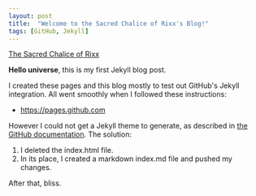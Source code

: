 ```yaml
---
layout: post
title:  "Welcome to the Sacred Chalice of Rixx's Blog!"
tags: [GitHub, Jekyll]
---
```

[The Sacred Chalice of Rixx](/about)

**Hello universe**, this is my first Jekyll blog post.

I created these pages and this blog mostly to test out GitHub's Jekyll integration. All went smoothly when I followed these instructions:

* https://pages.github.com

However I could not get a Jekyll theme to generate, as described in [the GitHub documentation](https://help.github.com/en/articles/adding-a-jekyll-theme-to-your-github-pages-site-with-the-jekyll-theme-chooser). The solution:
1. I deleted the index.html file.
1. In its place, I created a markdown index.md file and pushed my changes.

After that, bliss. 
